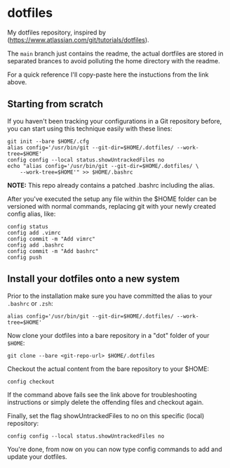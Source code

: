 # dotfiles

My dotfiles repository, inspired by (https://www.atlassian.com/git/tutorials/dotfiles).

The `main` branch just contains the readme, the actual dortfiles are stored in
separated brances to avoid polluting the home directory with the readme.

For a quick reference I'll copy-paste here the instuctions from the link above.

## Starting from scratch

If you haven't been tracking your configurations in a Git repository before, you
can start using this technique easily with these lines:

	git init --bare $HOME/.cfg
	alias config='/usr/bin/git --git-dir=$HOME/.dotfiles/ --work-tree=$HOME'
	config config --local status.showUntrackedFiles no
	echo "alias config='/usr/bin/git --git-dir=$HOME/.dotfiles/ \
		--work-tree=$HOME'" >> $HOME/.bashrc

**NOTE:** This repo already contains a patched .bashrc including the alias.

After you've executed the setup any file within the $HOME folder can be
versioned with normal commands, replacing git with your newly created config
alias, like:

	config status
	config add .vimrc
	config commit -m "Add vimrc"
	config add .bashrc
	config commit -m "Add bashrc"
	config push

## Install your dotfiles onto a new system


Prior to the installation make sure you have committed the alias to your
`.bashrc` or `.zsh`:

	alias config='/usr/bin/git --git-dir=$HOME/.dotfiles/ --work-tree=$HOME'


Now clone your dotfiles into a bare repository in a "dot" folder of your
`$HOME`:

	git clone --bare <git-repo-url> $HOME/.dotfiles


Checkout the actual content from the bare repository to your $HOME:

	config checkout

If the command above fails see the link above for troubleshooting instructions
or simply delete the offending files and checkout again.

Finally, set the flag showUntrackedFiles to no on this specific (local) 
repository:

	config config --local status.showUntrackedFiles no

You're done, from now on you can now type config commands to add and update your
dotfiles.
